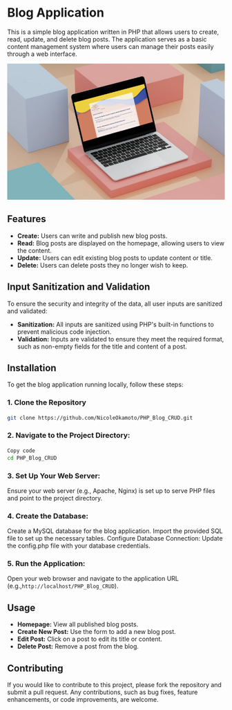 # Blog Application

This is a simple blog application written in PHP that allows users to create, read, update, and delete blog posts. The application serves as a basic content management system where users can manage their posts easily through a web interface.

![Blog Mockup](./PHP_blog_mockup.png)

## Features

- **Create:** Users can write and publish new blog posts.
- **Read:** Blog posts are displayed on the homepage, allowing users to view the content.
- **Update:** Users can edit existing blog posts to update content or title.
- **Delete:** Users can delete posts they no longer wish to keep.

## Input Sanitization and Validation

To ensure the security and integrity of the data, all user inputs are sanitized and validated:

- **Sanitization:** All inputs are sanitized using PHP's built-in functions to prevent malicious code injection.
- **Validation:** Inputs are validated to ensure they meet the required format, such as non-empty fields for the title and content of a post.

## Installation

To get the blog application running locally, follow these steps:

### 1. Clone the Repository

```bash
git clone https://github.com/NicoleOkamoto/PHP_Blog_CRUD.git
```

### 2. Navigate to the Project Directory:

```bash
Copy code
cd PHP_Blog_CRUD
```

### 3. Set Up Your Web Server:

Ensure your web server (e.g., Apache, Nginx) is set up to serve PHP files and point to the project directory.

### 4. Create the Database:

Create a MySQL database for the blog application.
Import the provided SQL file to set up the necessary tables.
Configure Database Connection:
Update the config.php file with your database credentials.

### 5. Run the Application:

Open your web browser and navigate to the application URL (e.g.,`http://localhost/PHP_Blog_CRUD`).

## Usage

- **Homepage:** View all published blog posts.
- **Create New Post:** Use the form to add a new blog post.
- **Edit Post:** Click on a post to edit its title or content.
- **Delete Post:** Remove a post from the blog.

## Contributing

If you would like to contribute to this project, please fork the repository and submit a pull request. Any contributions, such as bug fixes, feature enhancements, or code improvements, are welcome.
